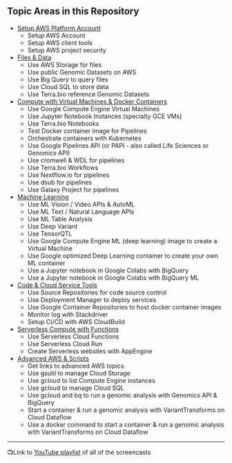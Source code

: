 ## Topic Areas in this Repository

- [Setup AWS Platform Account](https://github.com/lynnlangit/AWS-for-bioinformatics/tree/master/0_Setup_AWS_account)
    - Setup AWS Account
    - Setup AWS client tools
    - Setup AWS project security
- [Files & Data](https://github.com/lynnlangit/AWS-for-bioinformatics/tree/master/1_Files_%26_Data) 
    - Use AWS Storage for files
    - Use public Genomic Datasets on AWS
    - Use Big Query to query files
    - Use Cloud SQL to store data
    - Use Terra.bio reference Genomic Datasets
- [Compute with Virtual Machines & Docker Containers](https://github.com/lynnlangit/AWS-for-bioinformatics/tree/master/2_Virtual_Machines_%26_Docker_Containers)
    - Use Google Compute Engine Virtual Machines
    - Use Jupyter Notebook Instances (specialty GCE VMs)
    - Use Terra.bio Notebooks
    - Test Docker container image for Pipelines
    - Orchestrate containers with Kubernetes
    - Use Google Pipelines API (or PAPI - also called Life Sciences or Genomics API)
    - Use cromwell & WDL for pipelines
    - Use Terra.bio Workflows
    - Use Nextflow.io for pipelines
    - Use dsub for pipelines 
    - Use Galaxy Project for pipelines
- [Machine Learning](https://github.com/lynnlangit/AWS-for-bioinformatics/tree/master/3_Machine_Learning)
    - Use ML Vision / Video APIs & AutoML
    - Use ML Text / Natural Language APIs
    - Use ML Table Analysis
    - Use Deep Variant
    - Use TensorQTL
    - Use Google Compute Engine ML (deep learning) image to create a Virtual Machine
    - Use Google optimized Deep Learning container to create your own ML container
    - Use a Jupyter notebook in Google Colabs with BigQuery
    - Use a Jupyter notebook in Google Colabs with BigQuery ML
- [Code & Cloud Service Tools](https://github.com/lynnlangit/AWS-for-bioinformatics/tree/master/4_Code_%26_Cloud_Service_Tools)
    - Use Source Repositories for code source control
    - Use Deployment Manager to deploy services
    - Use Google Container Repositories to host docker container images
    - Monitor log with Stackdriver
    - Setup CI/CD with AWS CloudBuild
- [Serverless Compute with Functions](https://github.com/lynnlangit/AWS-for-bioinformatics/tree/master/5_Serverless_Compute_with_Functions)
    - Use Serverless Cloud Functions 
    - Use Serverless Cloud Run
    - Create Serverless websites with AppEngine
- [Advanced AWS & Scripts](https://github.com/lynnlangit/AWS-for-bioinformatics/tree/master/6_Advanced_AWS_%26_Scripts)
    - Get links to advanced AWS topics
    - Use gsutil to manage Cloud Storage
    - Use gcloud to list Compute Engine instances
    - Use gcloud to manage Cloud SQL
    - Use gcloud and bq to run a genomic analysis with Genomics API & BigQuery
    - Start a container & run a genomic analysis with VariantTransforms on Cloud Dataflow
    - Use a docker command to start a container & run a genomic analysis with VariantTransforms on Cloud Dataflow

----

📺Link to [YouTube playlist](https://www.youtube.com/playlist?list=PL4Q4HssKcxYvcixWS08UFaYIH7y4IAV0z) of all of the screencasts 
